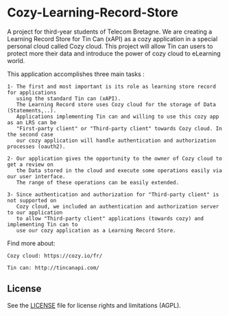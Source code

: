 # Cozy-Learning-Record-Store 

A project for third-year students of Telecom Bretagne. We are creating a Learning Record Store
for Tin Can (xAPI) as a cozy application in a special personal cloud called Cozy cloud.
This project will allow Tin can users to protect more their data and introduce the power of cozy cloud to eLearning world.

This application accomplishes three main tasks :

	1- The first and most important is its role as learning store record for applications 
	   using the standard Tin can (xAPI).
	   The Learning Record store uses Cozy cloud for the storage of Data (Statements,..).
 	   Applications implementing Tin can and willing to use this cozy app as an LRS can be
 	   "First-party client" or "Third-party client" towards Cozy cloud. In the second case 
 	   our cozy application will handle authentication and authorization processes (oauth2).

	2- Our application gives the opportunity to the owner of Cozy cloud to get a review on 
	   the Data stored in the cloud and execute some operations easily via our user interface. 
	   The range of these operations can be easily extended.

	3- Since authentication and authorization for "Third-party client" is not supported on 
	   Cozy cloud, we included an authentication and authorization server to our application 
	   to allow "Third-party client" applications (towards cozy) and implementing Tin can to 
	   use our cozy application as a Learning Record Store. 


Find more about:

	Cozy cloud: https://cozy.io/fr/
	
	Tin can: http://tincanapi.com/
	
	
## License
	
See the [LICENSE](LICENSE.md) file for license rights and limitations (AGPL).
